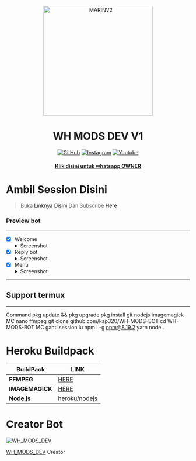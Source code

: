 <div align="center">
<img src="https://user-images.githubusercontent.com/77118749/192127559-7d82b75b-b7af-4819-b56d-979f66876e5c.jpg" alt="MARINV2" width="300" />

</p>
<h1 align="center">WH MODS DEV V1</h1>

>
>
>
</div>
<p align="center">
  <a href="https://github.com/kap320"><img title="GitHub" src="https://img.shields.io/badge/Github-ramlaidi.svg?style=for-the-badge&logo=github" /></a>
  <a href="httts://instagram.com/rizaedtz01"><img title="Instagram " src="https://img.shields.io/badge/Instagram-Hyzerr.svg?style=for-the-badge&logo=instagram" /></a>
  <a href="https://www.youtube.com/channel/rizaedtz01"><img title="Youtube" src="https://img.shields.io/badge/Youtube-Hyzerr.svg?style=for-the-badge&logo=youtube" /></a>
  <h4 align="center">
  <a
  <a href="https://wa.me/𝟼𝟸𝟾9502191943">Klik disini untuk whatsapp OWNER </a>
</h4>
</p>

# Ambil Session Disini

> Buka [ Linknya Disini ](https://replit.com/@zeeoneofc/Session-Md?lite=1&outputonly=1#.replit) 
> Dan Subscribe [ Here ](https://www.youtube.com/channel/UCMx4e8anOq_Olt2nMSv0Cow) 

### Preview bot
------------------
- [x] Welcome <details><summary>Screenshot</summary><img src="https://telegra.ph/file/b3b7dff3e285c84442c3c.jpg"></details>
- [x] Reply bot <details><summary>Screenshot</summary><img src="https://telegra.ph/file/98c48528bd962f279ea7e.jpg"></details>
- [x] Menu  <details><summary>Screenshot</summary><img src="https://telegra.ph/file/dc3565c53a09154ef745e.jpg"></details>
------------------

## Support termux
------------------
Command
pkg update && pkg upgrade
pkg install git nodejs imagemagick MC nano ffmpeg
git clone github.com/kap320/WH-MODS-BOT
cd WH-MODS-BOT
MC ganti session lu
npm i -g npm@8.19.2
yarn
node .

# Heroku Buildpack

| BuildPack | LINK |
|--------|--------|
| **FFMPEG** |[HERE](https://github.com/jonathanong/heroku-buildpack-ffmpeg-latest) |
| **IMAGEMAGICK** | [HERE](https://github.com/mcollina/heroku-buildpack-imagemagick.git) |
| **Node.js**     | heroku/nodejs|

# Creator Bot
[![WH_MODS_DEV](https://github.com/kap320.png?size=200)](https://github.com/kap320) 

[WH_MODS_DEV](https://github.com/kap320)
Creator
